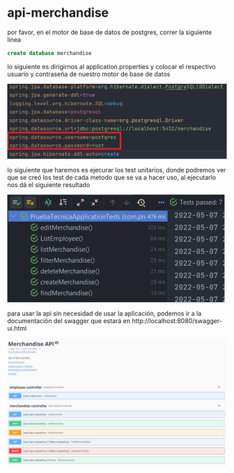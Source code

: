 # api-merchandise

por favor, en el motor de base de datos de postgres, correr la siguiente linea
```sql
create database merchandise
```
lo siguiente es dirigirnos al application.properties y colocar el respectivo usuario y contraseña de nuestro motor de base de datos

![image text](https://github.com/cristian-garzon/evidencias/blob/main/WhatsApp%20Image%202022-05-07%20at%208.08.58%20PM.jpeg)

lo siguiente que haremos es ejecurar los test unitarios, donde podremos ver que se creó los test de cada metodo que se va a hacer uso, al ejecutarlo nos dá el siguiente resultado


![image text](https://github.com/cristian-garzon/evidencias/blob/main/WhatsApp%20Image%202022-05-07%20at%208.05.10%20PM.jpeg)

para usar la api sin necesidad de usar la aplicación, podemos ir a la documentación del swagger que estará en 
http://localhost:8080/swagger-ui.html

![image text](https://github.com/cristian-garzon/evidencias/blob/main/WhatsApp%20Image%202022-05-07%20at%203.08.52%20AM.jpeg)
